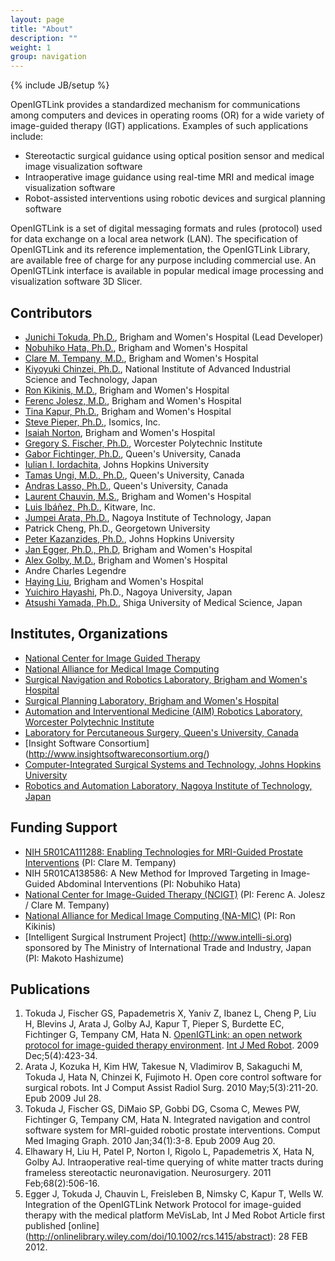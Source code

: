 ```yaml
---
layout: page
title: "About"
description: ""
weight: 1
group: navigation
---
```

{% include JB/setup %}

OpenIGTLink provides a standardized mechanism for communications among computers and devices in operating rooms (OR) for a wide variety of image-guided therapy (IGT) applications. Examples of such applications include:

* Stereotactic surgical guidance using optical position sensor and medical image visualization software
* Intraoperative image guidance using real-time MRI and medical image visualization software
* Robot-assisted interventions using robotic devices and surgical planning software

OpenIGTLink is a set of digital messaging formats and rules (protocol) used for data exchange on a local area network (LAN). The specification of OpenIGTLink and its reference implementation, the OpenIGTLink Library, are available free of charge for any purpose including commercial use. An OpenIGTLink interface is available in popular medical image processing and visualization software 3D Slicer.

## Contributors
* [Junichi Tokuda, Ph.D.](http://www.spl.harvard.edu/pages/People/tokuda), Brigham and Women's Hospital (Lead Developer)
* [Nobuhiko Hata, Ph.D.](http://www.spl.harvard.edu/pages/People/noby), Brigham and Women's Hospital
* [Clare M. Tempany, M.D.](http://www.spl.harvard.edu/pages/People/ctempany), Brigham and Women's Hospital
* [Kiyoyuki Chinzei, Ph.D.](http://staff.aist.go.jp/k.chinzei/), National Institute of Advanced Industrial Science and Technology, Japan
* [Ron Kikinis, M.D.](http://www.spl.harvard.edu/pages/People/kikinis), Brigham and Women's Hospital
* [Ferenc Jolesz, M.D.](http://www.spl.harvard.edu/pages/People/jolesz), Brigham and Women's Hospital
* [Tina Kapur, Ph.D.](http://www.spl.harvard.edu/pages/People/tkapur), Brigham and Women's Hospital
* [Steve Pieper, Ph.D.](http://www.spl.harvard.edu/pages/People/pieper), Isomics, Inc.
* [Isaiah Norton](http://golbylab.bwh.harvard.edu/people/nortonIsaiah.html), Brigham and Women's Hospital
* [Gregory S. Fischer, Ph.D.](http://aimlab.wpi.edu/people/Gregory_Fischer), Worcester Polytechnic Institute
* [Gabor Fichtinger, Ph.D.](http://research.cs.queensu.ca/~gabor/), Queen's University, Canada
* [Iulian I. Iordachita](https://www.lcsr.jhu.edu/User:Iiordachita/CV), Johns Hopkins University
* [Tamas Ungi, M.D., Ph.D.](http://perk.cs.queensu.ca/profiles/ungi), Queen's University, Canada
* [Andras Lasso, Ph.D.](http://perk.cs.queensu.ca/profiles/lasso), Queen's University, Canada
* [Laurent Chauvin, M.S.](http://www.spl.harvard.edu/pages/People/lchauvin), Brigham and Women's Hospital
* [Luis Ib&aacute;&ntilde;ez, Ph.D.](http://www.kitware.com/profile/team/ibanez.html), Kitware, Inc.
* [Jumpei Arata, Ph.D.](http://arata.web.nitech.ac.jp/index.html), Nagoya Institute of Technology, Japan
* Patrick Cheng, Ph.D., Georgetown University
* [Peter Kazanzides, Ph.D.](http://eng.jhu.edu/wse/systems-institute/page/peter-kazanzides), Johns Hopkins University
* [Jan Egger, Ph.D., Ph.D](http://www.spl.harvard.edu/pages/People/egger), Brigham and Women's Hospital
* [Alex Golby, M.D.](http://golbylab.bwh.harvard.edu/people/golbyAlexandra.html), Brigham and Women's Hospital
* Andre Charles Legendre
* [Haying Liu](http://www.spl.harvard.edu/pages/People/hliu), Brigham and Women's Hospital
* [Yuichiro Hayashi](http://www.spl.harvard.edu/pages/People/yhayashi), Ph.D., Nagoya University, Japan
* [Atsushi Yamada, Ph.D.](http://www.spl.harvard.edu/pages/People/ayamada), Shiga University of Medical Science, Japan

## Institutes, Organizations
* [National Center for Image Guided Therapy](http://ncigt.org)
* [National Alliance for Medical Image Computing](http://na-mic.org)
* [Surgical Navigation and Robotics Laboratory, Brigham and Women's Hospital](http://snr.spl.harvard.edu)
* [Surgical Planning Laboratory, Brigham and Women's Hospital](http://www.spl.harvard.edu)
* [Automation and Interventional Medicine (AIM) Robotics Laboratory, Worcester Polytechnic Institute](http://aimlab.wpi.edu)
* [Laboratory for Percutaneous Surgery, Queen's University, Canada](http://perk.cs.queensu.ca)
* [Insight Software Consortium] (http://www.insightsoftwareconsortium.org/)
* [Computer-Integrated Surgical Systems and Technology, Johns Hopkins University](http://www.cisst.org/)
* [Robotics and Automation Laboratory, Nagoya Institute of Technology, Japan](http://ral.web.nitech.ac.jp/members.html)

## Funding Support
* [NIH 5R01CA111288: Enabling Technologies for MRI-Guided Prostate Interventions](http://www.ncigt.org/pages/Collaborations/Enabling_Technologies_for_MRI-Guided_Prostate_Interventions_R01-CA111288) (PI: Clare M. Tempany)
* NIH 5R01CA138586: A New Method for Improved Targeting in Image-Guided Abdominal Interventions (PI: Nobuhiko Hata)
* [National Center for Image-Guided Therapy (NCIGT)](http://www.ncigt.org/) (PI: Ferenc A. Jolesz / Clare M. Tempany)
* [National Alliance for Medical Image Computing (NA-MIC)](http://www.na-mic.org/) (PI: Ron Kikinis)
* [Intelligent Surgical Instrument Project] (http://www.intelli-si.org) sponsored by The Ministry of International Trade and Industry, Japan (PI: Makoto Hashizume)


## Publications
1. Tokuda J, Fischer GS, Papademetris X, Yaniv Z, Ibanez L, Cheng P, Liu H, Blevins J, Arata J, Golby AJ, Kapur T, Pieper S, Burdette EC, Fichtinger G, Tempany CM, Hata N. [OpenIGTLink: an open network protocol for image-guided therapy environment](http://www.spl.harvard.edu/publications/item/view/1709). [Int J Med Robot](http://www3.interscience.wiley.com/journal/112094293/home). 2009 Dec;5(4):423-34.
1. Arata J, Kozuka H, Kim HW, Takesue N, Vladimirov B, Sakaguchi M, Tokuda J, Hata N, Chinzei K, Fujimoto H. Open core control software for surgical robots. Int J Comput Assist Radiol Surg. 2010 May;5(3):211-20. Epub 2009 Jul 28.
1. Tokuda J, Fischer GS, DiMaio SP, Gobbi DG, Csoma C, Mewes PW, Fichtinger G, Tempany CM, Hata N. Integrated navigation and control software system for MRI-guided robotic prostate interventions. Comput Med Imaging Graph. 2010 Jan;34(1):3-8. Epub 2009 Aug 20.
1. Elhawary H, Liu H, Patel P, Norton I, Rigolo L, Papademetris X, Hata N, Golby AJ. Intraoperative real-time querying of white matter tracts during frameless stereotactic neuronavigation. Neurosurgery. 2011 Feb;68(2):506-16.
1. Egger J, Tokuda J, Chauvin L, Freisleben B, Nimsky C, Kapur T, Wells W. Integration of the OpenIGTLink Network Protocol for image-guided therapy with the medical platform MeVisLab,  Int J Med Robot Article first published [online] (http://onlinelibrary.wiley.com/doi/10.1002/rcs.1415/abstract): 28 FEB 2012.


